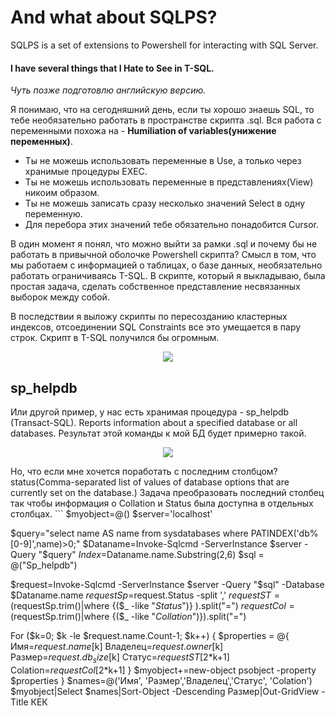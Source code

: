 # And what about SQLPS?
SQLPS is a set of extensions to Powershell for interacting with SQL Server.
#### I have several things that I Hate to See in T-SQL.
*Чуть позже подготовлю английскую версию.*

Я понимаю, что на сегодняшний день, если ты хорошо знаешь SQL, то тебе необязательно работать в пространстве скрипта .sql.
Вся работа с переменными похожа на - **Humiliation of variables(унижение переменных)**.
- Ты не можешь использовать переменные в Use, а только через хранимые процедуры EXEC.
- Ты не можешь использовать переменные в представлениях(View) никоим образом.
- Ты не можешь записать сразу несколько значений Select в одну переменную.
- Для перебора этих значений тебе обязательно понадобится Cursor.

В один момент я понял, что можно выйти за рамки .sql и почему бы не работать в привычной оболочке Powershell скрипта?
Смысл в том, что мы работаем с информацией о таблицах, о базе данных, необязательно работать ограничиваясь T-SQL.
В скрипте, который я выкладываю, была простая задача, сделать собственное представление несвязанных выборок между собой.

В последствии я выложу скрипты по пересозданию кластерных индексов, отсоединении SQL Constraints все это умещается в пару строк.
Скрипт в T-SQL получился бы огромным.

<p align="center">
<img src="http://image.prntscr.com/image/b5f6ed52e2c844d8b8ce3f3155a33824.png">
</p>

## sp_helpdb
Или другой пример, у нас есть хранимая процедура - sp_helpdb (Transact-SQL). Reports information about a specified database or all databases. 
Результат этой команды к мой БД будет примерно такой.
<p align="center">
<img src="http://image.prntscr.com/image/cde5ac86aa274481baf8ad33724032e1.png">
</p>
Но, что если мне хочется поработать с последним столбцом? status(Comma-separated list of values of database options that are currently set on the database.)
Задача преобразовать последний столбец так чтобы информация о Collation и Status была доступна в отдельных столбцах.
```
$myobject=@()
$server='localhost'

$query="select name AS name from sysdatabases where PATINDEX('db%[0-9]',name)>0;"
$Dataname=Invoke-Sqlcmd -ServerInstance $server -Query "$query"
$Index=$Dataname.name.Substring(2,6)
$sql = @("Sp_helpdb")

$request=Invoke-Sqlcmd -ServerInstance $server -Query "$sql" -Database $Dataname.name 
$requestSp=$request.Status -split ','
$requestST=($requestSp.trim()|where {($_ -like "*Status*")} ).split("=")
$requestCol=($requestSp.trim()|where {($_ -like "*Collation*")}).split("=")


For ($k=0; $k -le $request.name.Count-1; $k++) { 
 $properties = @{
    Имя=$request.name[$k]
    Владелец=$request.owner[$k]
    Размер=$request.db_size[$k]
    Статус=$requestST[2*$k+1]
    Colation=$requestCol[2*$k+1]
    }
    $myobject+=new-object psobject -property $properties
 } 
  $names=@('Имя', 'Размер','Владелец','Статус', 'Colation')
 $myobject|Select $names|Sort-Object -Descending Размер|Out-GridView -Title КЕК
```
